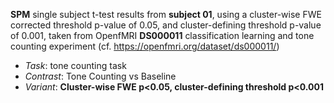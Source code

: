 **SPM** single subject t-test results from **subject 01**, using a cluster-wise FWE corrected threshold p-value of 0.05, and cluster-defining threshold p-value of 0.001, taken from OpenfMRI **DS000011** classification learning and tone counting experiment (cf. https://openfmri.org/dataset/ds000011/)

 - *Task*: tone counting task
 - *Contrast*: Tone Counting vs Baseline
 - *Variant*: **Cluster-wise FWE p\<0.05, cluster-defining threshold p\<0.001**
